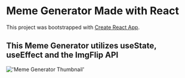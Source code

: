 # Meme Generator Made with React

This project was bootstrapped with [Create React App](https://github.com/facebook/create-react-app).

## This Meme Generator utilizes useState, useEffect and the ImgFlip API

!['Meme Generator Thumbnail']("https://github.com/Sa-YoorHeadley/meme-generator/blob/main/meme-generator-thumbnail.PNG")
